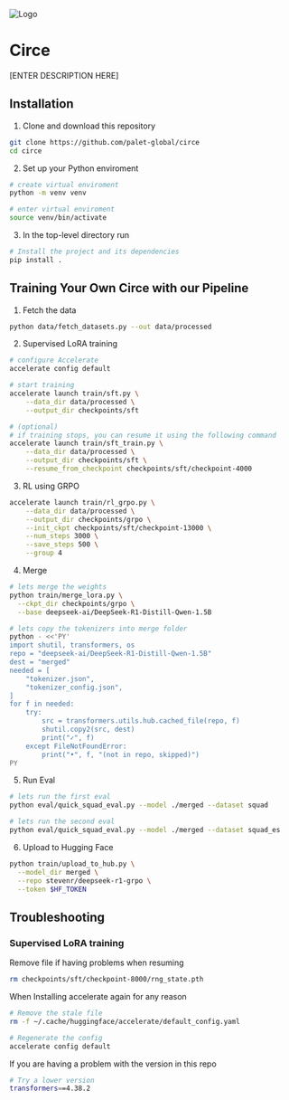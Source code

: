 ![Logo](circe.jpg)

# Circe

[ENTER DESCRIPTION HERE]

## Installation

1. Clone and download this repository

```bash
git clone https://github.com/palet-global/circe
cd circe
```

2. Set up your Python enviroment

```bash
# create virtual enviroment
python -m venv venv

# enter virtual enviroment
source venv/bin/activate
```

3. In the top-level directory run

```bash
# Install the project and its dependencies
pip install .
```

## Training Your Own Circe with our Pipeline

1. Fetch the data

```bash
python data/fetch_datasets.py --out data/processed
```

2. Supervised LoRA training

```bash
# configure Accelerate
accelerate config default

# start training
accelerate launch train/sft.py \
	--data_dir data/processed \
	--output_dir checkpoints/sft

# (optional)
# if training stops, you can resume it using the following command
accelerate launch train/sft_train.py \
	--data_dir data/processed \
	--output_dir checkpoints/sft \
	--resume_from_checkpoint checkpoints/sft/checkpoint-4000
```

3. RL using GRPO

```bash
accelerate launch train/rl_grpo.py \
    --data_dir data/processed \
    --output_dir checkpoints/grpo \
    --init_ckpt checkpoints/sft/checkpoint-13000 \
    --num_steps 3000 \
    --save_steps 500 \
    --group 4
```

4. Merge

```bash
# lets merge the weights
python train/merge_lora.py \
  --ckpt_dir checkpoints/grpo \
  --base deepseek-ai/DeepSeek-R1-Distill-Qwen-1.5B

# lets copy the tokenizers into merge folder
python - <<'PY'
import shutil, transformers, os
repo = "deepseek-ai/DeepSeek-R1-Distill-Qwen-1.5B"
dest = "merged"
needed = [
    "tokenizer.json",
    "tokenizer_config.json",
]
for f in needed:
    try:
        src = transformers.utils.hub.cached_file(repo, f)
        shutil.copy2(src, dest)
        print("✓", f)
    except FileNotFoundError:
        print("•", f, "(not in repo, skipped)")
PY
```

5. Run Eval

```bash
# lets run the first eval
python eval/quick_squad_eval.py --model ./merged --dataset squad

# lets run the second eval
python eval/quick_squad_eval.py --model ./merged --dataset squad_es
```

6. Upload to Hugging Face

```bash
python train/upload_to_hub.py \
  --model_dir merged \
  --repo stevenr/deepseek-r1-grpo \
  --token $HF_TOKEN
```

## Troubleshooting

### Supervised LoRA training

Remove file if having problems when resuming

```bash
rm checkpoints/sft/checkpoint-8000/rng_state.pth
```

When Installing accelerate again for any reason

```bash
# Remove the stale file
rm -f ~/.cache/huggingface/accelerate/default_config.yaml

# Regenerate the config
accelerate config default
```

If you are having a problem with the version in this repo

```bash
# Try a lower version
transformers==4.38.2
```
